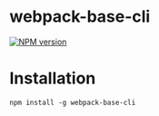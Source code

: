 # webpack-base-cli

[![NPM version](https://img.shields.io/npm/v/webpack-base-cli.svg)](https://www.npmjs.com/package/webpack-base-cli)

# Installation

    npm install -g webpack-base-cli

